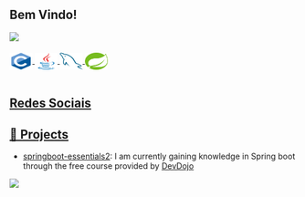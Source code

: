 ## Bem Vindo!

 <div>

   <a href="https://github.com/KhalilFalanah">
   <img height="180em" src="https://github-readme-stats.vercel.app/api/top-langs/?username=KhalilFalanah&layout=compact"/>

</div>
<div style="display: inline_block"><br>
  <img align="center" alt="CSS" height="30" width="40" src="https://raw.githubusercontent.com/devicons/devicon/master/icons/c/c-original.svg">
  <img align="center" alt="Js" height="30" width="40" src="https://raw.githubusercontent.com/devicons/devicon/master/icons/java/java-original.svg">
 <img align="center" alt="Js" height="30" width="40" src="https://raw.githubusercontent.com/devicons/devicon/master/icons/mysql/mysql-original.svg">
 <img align="center" alt="Js" height="30" width="40" src="https://raw.githubusercontent.com/devicons/devicon/master/icons/spring/spring-original.svg">
</div>
 
 <br>
 
  ## Redes Sociais

  ## 🔖 Projects
- [springboot-essentials2](https://github.com/estruyf/springboot-essentials2): I am currently gaining knowledge in Spring boot through the free course provided by [DevDojo](https://github.com/devdojobr) 
 
<div> 
  <a href="https://www.linkedin.com/in/khalil-belmonte-falanah-20a40a228/">
  <img src="https://img.shields.io/badge/-LinkedIn-%230077B5?style=for-the-badge&logo=linkedin&logoColor=white" target="_blank">
</div>
